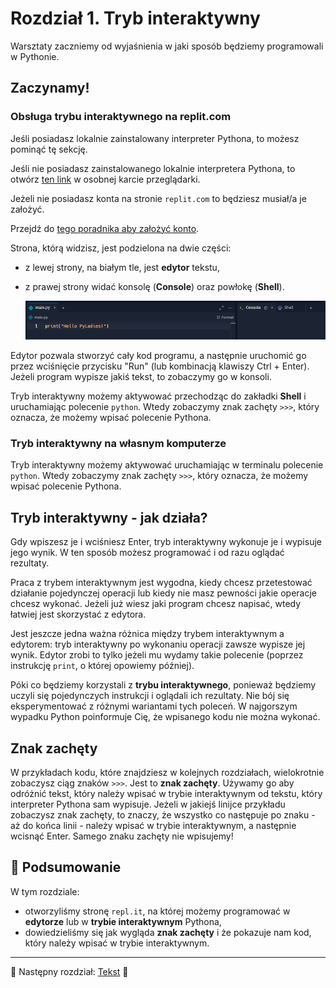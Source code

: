 # Rozdział 1. Tryb interaktywny

Warsztaty zaczniemy od wyjaśnienia w jaki sposób będziemy programowali
w Pythonie.

## Zaczynamy!

### Obsługa trybu interaktywnego na replit.com

Jeśli posiadasz lokalnie zainstalowany interpreter Pythona, to możesz pominąć tę sekcję.

Jeśli nie posiadasz zainstalowanego lokalnie interpretera Pythona, to otwórz
[ten link](https://replit.com/languages/python3) w osobnej karcie przeglądarki.

Jeżeli nie posiadasz konta na stronie `replit.com` to będziesz musiał/a je
założyć.

Przejdź do [tego poradnika aby założyć konto](d06_replit.md).

Strona, którą widzisz, jest podzielona na dwie części:

* z lewej strony, na białym tle, jest **edytor** tekstu,
* z prawej strony widać konsolę (**Console**) oraz powłokę (**Shell**).

  ![Konsola i powłoka](obrazy/d06/krok_4.png)

Edytor pozwala stworzyć cały kod programu, a następnie uruchomić go przez
wciśnięcie przycisku "Run" (lub kombinacją klawiszy Ctrl + Enter).
Jeżeli program wypisze jakiś tekst, to zobaczymy go w konsoli.

Tryb interaktywny możemy aktywować przechodząc do zakładki **Shell** i uruchamiając
polecenie `python`. Wtedy zobaczymy znak zachęty `>>>`, który oznacza, że
możemy wpisać polecenie Pythona.

### Tryb interaktywny na własnym komputerze

Tryb interaktywny możemy aktywować uruchamiając w terminalu polecenie `python`.
Wtedy zobaczymy znak zachęty `>>>`, który oznacza, że
możemy wpisać polecenie Pythona.

## Tryb interaktywny - jak działa?

Gdy wpiszesz je i wciśniesz Enter, tryb interaktywny wykonuje je i wypisuje jego wynik.
W ten sposób możesz programować i od razu oglądać rezultaty.

Praca z trybem interaktywnym jest wygodna, kiedy chcesz przetestować
działanie pojedynczej operacji lub kiedy nie masz pewności jakie operacje
chcesz wykonać.  Jeżeli już wiesz jaki program chcesz napisać, wtedy
łatwiej jest skorzystać z edytora.

Jest jeszcze jedna ważna różnica między trybem interaktywnym a edytorem:
tryb interaktywny po wykonaniu operacji zawsze wypisze jej wynik.  Edytor
zrobi to tylko jeżeli mu wydamy takie polecenie (poprzez instrukcję
`print`, o której opowiemy później).

Póki co będziemy korzystali z **trybu interaktywnego**, ponieważ będziemy
uczyli się pojedynczych instrukcji i oglądali ich rezultaty.  Nie bój się
eksperymentować z różnymi wariantami tych poleceń. W najgorszym wypadku
Python poinformuje Cię, że wpisanego kodu nie można wykonać.

## Znak zachęty

W przykładach kodu, które znajdziesz w kolejnych rozdziałach, wielokrotnie
zobaczysz ciąg znaków `>>>`.  Jest to **znak zachęty**.  Używamy go aby
odróżnić tekst, który należy wpisać w trybie interaktywnym od tekstu, który
interpreter Pythona sam wypisuje.  Jeżeli w jakiejś linijce przykładu
zobaczysz znak zachęty, to znaczy, że wszystko co następuje po znaku - aż
do końca linii - należy wpisać w trybie interaktywnym, a następnie wcisnąć
Enter.  Samego znaku zachęty nie wpisujemy!

## :pushpin: Podsumowanie

W tym rozdziale:

* otworzyliśmy stronę `repl.it`, na której możemy programować w **edytorze**
lub w **trybie interaktywnym** Pythona,
* dowiedzieliśmy się jak wygląda **znak zachęty** i że pokazuje nam kod,
który należy wpisać w trybie interaktywnym.

---

:checkered_flag: Następny rozdział: [Tekst](./02_tekst.md) :checkered_flag:
